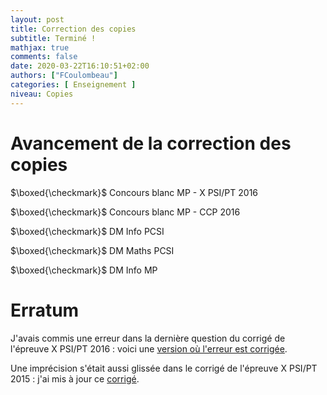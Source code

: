 ```yaml
---
layout: post
title: Correction des copies
subtitle: Terminé !
mathjax: true
comments: false
date: 2020-03-22T16:10:51+02:00
authors: ["FCoulombeau"]
categories: [ Enseignement ]
niveau: Copies
---
```


# Avancement de la correction des copies

$\boxed{\checkmark}$ Concours blanc MP - X PSI/PT 2016

$\boxed{\checkmark}$ Concours blanc MP - CCP 2016

$\boxed{\checkmark}$ DM Info PCSI

$\boxed{\checkmark}$ DM Maths PCSI

$\boxed{\checkmark}$ DM Info MP

# Erratum

J'avais commis une erreur dans la dernière question du corrigé de l'épreuve X PSI/PT 2016 : voici une [version où l'erreur est corrigée](https://fcoulombeau.github.io/cours/X2016-PT-PSIc.pdf).

Une imprécision s'était aussi glissée dans le corrigé de l'épreuve X PSI/PT 2015 : j'ai mis à jour ce [corrigé](https://fcoulombeau.github.io/cours/X2015-PT-PSIc.pdf).